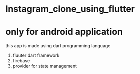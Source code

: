 # Instagram_clone_using_flutter
# only for android application
this app is made using dart programming language
1. fluuter dart framework
2. firebase
3. provider for state management
